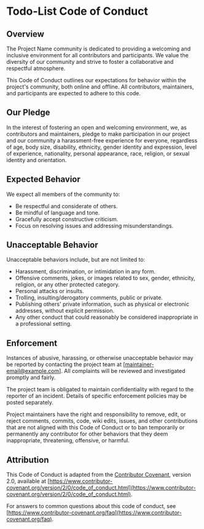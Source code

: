 # Todo-List Code of Conduct

## Overview

The Project Name community is dedicated to providing a welcoming and inclusive environment for all contributors and participants. We value the diversity of our community and strive to foster a collaborative and respectful atmosphere.

This Code of Conduct outlines our expectations for behavior within the project's community, both online and offline. All contributors, maintainers, and participants are expected to adhere to this code.

## Our Pledge

In the interest of fostering an open and welcoming environment, we, as contributors and maintainers, pledge to make participation in our project and our community a harassment-free experience for everyone, regardless of age, body size, disability, ethnicity, gender identity and expression, level of experience, nationality, personal appearance, race, religion, or sexual identity and orientation.

## Expected Behavior

We expect all members of the community to:

- Be respectful and considerate of others.
- Be mindful of language and tone.
- Gracefully accept constructive criticism.
- Focus on resolving issues and addressing misunderstandings.

## Unacceptable Behavior

Unacceptable behaviors include, but are not limited to:

- Harassment, discrimination, or intimidation in any form.
- Offensive comments, jokes, or images related to sex, gender, ethnicity, religion, or any other protected category.
- Personal attacks or insults.
- Trolling, insulting/derogatory comments, public or private.
- Publishing others' private information, such as physical or electronic addresses, without explicit permission.
- Any other conduct that could reasonably be considered inappropriate in a professional setting.

## Enforcement

Instances of abusive, harassing, or otherwise unacceptable behavior may be reported by contacting the project team at [maintainer-email@example.com]. All complaints will be reviewed and investigated promptly and fairly.

The project team is obligated to maintain confidentiality with regard to the reporter of an incident. Details of specific enforcement policies may be posted separately.

Project maintainers have the right and responsibility to remove, edit, or reject comments, commits, code, wiki edits, issues, and other contributions that are not aligned with this Code of Conduct or to ban temporarily or permanently any contributor for other behaviors that they deem inappropriate, threatening, offensive, or harmful.

## Attribution

This Code of Conduct is adapted from the [Contributor Covenant](https://www.contributor-covenant.org/version/2/0/code_of_conduct.html), version 2.0, available at [https://www.contributor-covenant.org/version/2/0/code_of_conduct.html](https://www.contributor-covenant.org/version/2/0/code_of_conduct.html).

For answers to common questions about this code of conduct, see [https://www.contributor-covenant.org/faq](https://www.contributor-covenant.org/faq).
